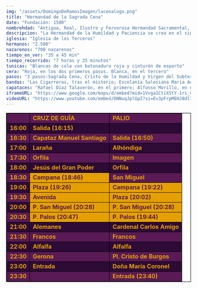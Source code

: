 ```yaml
---
img: "/assets/DomingoDeRamosImagen/lacenalogo.png"
title: "Hermandad de la Sagrada Cena"
date: "Fundación: 1580"
nombrehdad: "Antigua, Real, Ilustre y Fervorosa Hermandad Sacramental, Esclavitud de Nuestra Señora de la Encarnación y Cofradía de Nazarenos de la Sagrada Cena, Santísimo Cristo de la Humildad y Paciencia y Nuestra Señora del Subterráneo Reina de Cielos y Tierra"
descripcion: "La Hermandad de la Humildad y Paciencia se crea en el siglo XVI en la sede del Hospital de San Lázaro. En San Nicolás se fundó la Hermandad de la Cena hacia 1580. Posteriormente, se fusionan ambas corporaciones en Omnium Sanctorum en 1591. En 1973 obtuvo la cesión del antiguo convento de los Terceros, donde radica actualmente.La cofradía cuenta con tres pasos. En el primero, Jesucristo instituye la Eucaristía acompañado en la mesa por los doce apóstoles. En el segundo aparece Cristo sedente, en actitud de meditación, momentos antes de ser crucificado. El tercero muestra a la Dolorosa bajo palio."
iglesia: "Iglesia de los Terceros"
hermanos: "2.500"
nazarenos: "700 nazarenos"
tiempo_en_ver: "35 a 45 min"
tiempo_recorrido: "7 horas y 25 minutos"
tunicas: "Blancas de cola con botonadura roja y cinturón de esparto"
cera: "Roja, en los dos primeros pasos. Blanca, en el tercero"
pasos: "3 pasos:Sagrada Cena, Cristo de la Humildad y Virgen del Subterráneo"
bandas: "Las Cigarreras, tras el misterio; Escolanía Salesiana María Auxiliadora y Capilla Musical María Auxiliadora, tras el segundo; Tejera, tras el palio"
capataces: "Rafael Díaz Talaverón, en el primero; Alfonso Morillo, en el segundo, y Antonio Santiago, en el tercero"
iframeURL: "https://www.google.com/maps/d/embed?mid=1Vvga1CtiXStY-1ri_Cbmlkm15dBL0wcI&ehbc=2E312F"
videoURL: "https://www.youtube.com/embed/DNNuqJplGpI?si=Ev3pFrpMEHJ8dlTU"
---
```


<table class="recorrido" style="width: 100%; border-collapse: collapse; text-align: left; border: 1px solid black;">
  <tbody>
    <tr style="background-color: #5a1a55; color: #e5a000; font-weight: bold;">
      <td style="border: 1px solid black; text-align: center;"></td>
      <td style="border: 1px solid black;">CRUZ DE GUÍA</td>
      <td style="border: 1px solid black;">PALIO</td>
    </tr>
    <tr style="background-color: #2e0b37; color: #e5a000; font-weight: bold;">
      <td style="border: 1px solid black; text-align: center;">16:00</td>
      <td style="border: 1px solid black;">Salida (16:15)</td>
      <td style="border: 1px solid black;"></td>
    </tr>
    <tr style="background-color: #5a1a55; color: #e5a000; font-weight: bold;">
      <td style="border: 1px solid black; text-align: center;">16:30</td>
      <td style="border: 1px solid black;">Capataz Manuel Santiago</td>
      <td style="border: 1px solid black;">Salida (16:50)</td>
    </tr>
    <tr style="background-color: #2e0b37; color: #e5a000; font-weight: bold;">
      <td style="border: 1px solid black; text-align: center;">17:00</td>
      <td style="border: 1px solid black;">Laraña</td>
      <td style="border: 1px solid black;">Alhóndiga</td>
    </tr>
    <tr style="background-color: #5a1a55; color: #e5a000; font-weight: bold;">
      <td style="border: 1px solid black; text-align: center;">17:30</td>
      <td style="border: 1px solid black;">Orfila</td>
      <td style="border: 1px solid black;">Imagen</td>
    </tr>
    <tr style="background-color: #2e0b37; color: #e5a000; font-weight: bold;">
      <td style="border: 1px solid black; text-align: center;">18:00</td>
      <td style="border: 1px solid black;">Jesús del Gran Poder</td>
      <td style="border: 1px solid black;">Orfila</td>
    </tr>
    <tr style="background-color: #5a1a55; color: #e5a000; font-weight: bold;">
      <td style="border: 1px solid black; text-align: center;">18:30</td>
      <td style="border: 1px solid black; background-color: #e5a000; color: #5a1a55;">Campana (18:46)</td>
      <td style="border: 1px solid black;">San Miguel</td>
    </tr>
    <tr style="background-color: #2e0b37; color: #e5a000; font-weight: bold;">
      <td style="border: 1px solid black; text-align: center;">19:00</td>
      <td style="border: 1px solid black; background-color: #e5a000; color: #5a1a55;">Plaza (19:26)</td>
      <td style="border: 1px solid black; background-color: #e5a000; color: #5a1a55;">Campana (19:22)</td>
    </tr>
    <tr style="background-color: #5a1a55; color: #e5a000; font-weight: bold;">
      <td style="border: 1px solid black; text-align: center;">19:30</td>
      <td style="border: 1px solid black; background-color: #e5a000; color: #5a1a55;">Avenida</td>
      <td style="border: 1px solid black; background-color: #e5a000; color: #5a1a55;">Plaza (20:02)</td>
    </tr>
    <tr style="background-color: #2e0b37; color: #e5a000; font-weight: bold;">
      <td style="border: 1px solid black; text-align: center;">20:00</td>
      <td style="border: 1px solid black; background-color: #e5a000; color: #5a1a55;">P. San Miguel (20:28)</td>
      <td style="border: 1px solid black; background-color: #e5a000; color: #5a1a55;">P. San Miguel (20:28)</td>
    </tr>
    <tr style="background-color: #5a1a55; color: #e5a000; font-weight: bold;">
      <td style="border: 1px solid black; text-align: center;">20:30</td>
      <td style="border: 1px solid black; background-color: #e5a000; color: #5a1a55;">P. Palos (20:47)</td>
      <td style="border: 1px solid black; background-color: #e5a000; color: #5a1a55;">P. Palos (19:44)</td>
    </tr>
    <tr style="background-color: #2e0b37; color: #e5a000; font-weight: bold;">
      <td style="border: 1px solid black; text-align: center;">21:00</td>
      <td style="border: 1px solid black;">Alemanes</td>
      <td style="border: 1px solid black;">Cardenal Carlos Amigo</td>
    </tr>
    <tr style="background-color: #5a1a55; color: #e5a000; font-weight: bold;">
      <td style="border: 1px solid black; text-align: center;">21:30</td>
      <td style="border: 1px solid black;">Francos</td>
      <td style="border: 1px solid black;">Francos</td>
    </tr>
    <tr style="background-color: #2e0b37; color: #e5a000; font-weight: bold;">
      <td style="border: 1px solid black; text-align: center;">22:00</td>
      <td style="border: 1px solid black;">Alfalfa</td>
      <td style="border: 1px solid black;">Alfalfa</td>
    </tr>
    <tr style="background-color: #5a1a55; color: #e5a000; font-weight: bold;">
      <td style="border: 1px solid black; text-align: center;">22:30</td>
      <td style="border: 1px solid black;">Gerona</td>
      <td style="border: 1px solid black;">Pl. Cristo de Burgos</td>
    </tr>
    <tr style="background-color: #2e0b37; color: #e5a000; font-weight: bold;">
      <td style="border: 1px solid black; text-align: center;">23:00</td>
      <td style="border: 1px solid black;">Entrada</td>
      <td style="border: 1px solid black;">Doña María Coronel</td>
    </tr>
    <tr style="background-color: #5a1a55; color: #e5a000; font-weight: bold;">
      <td style="border: 1px solid black; text-align: center;">23:30</td>
      <td style="border: 1px solid black;"></td>
      <td style="border: 1px solid black;">Entrada (23:40)</td>
    </tr>
  </tbody>
</table>